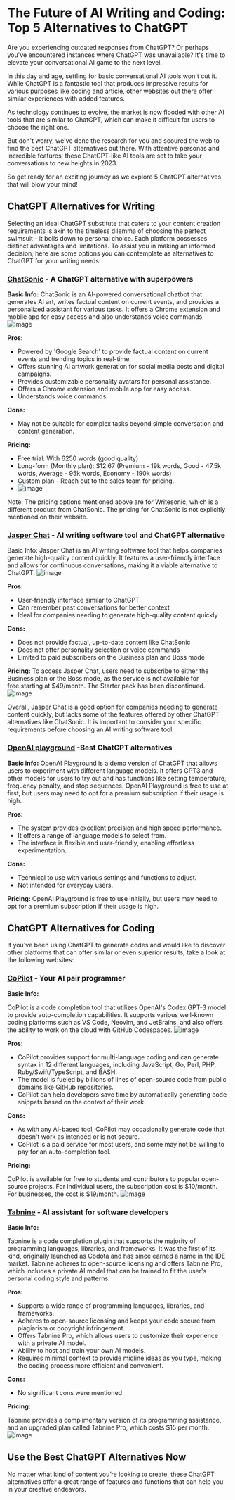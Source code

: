 # The Future of AI Writing and Coding: Top 5 Alternatives to ChatGPT

Are you experiencing outdated responses from ChatGPT? Or perhaps you've encountered instances where ChatGPT was unavailable? It's time to elevate your conversational AI game to the next level.

In this day and age, settling for basic conversational AI tools won't cut it. While ChatGPT is a fantastic tool that produces impressive results for various purposes like coding and article, other websites out there offer similar experiences with added features.

As technology continues to evolve, the market is now flooded with other AI tools that are similar to ChatGPT, which can make it difficult for users to choose the right one.

But don't worry, we've done the research for you and scoured the web to find the best ChatGPT alternatives out there. With attentive personas and incredible features, these ChatGPT-like AI tools are set to take your conversations to new heights in 2023.

So get ready for an exciting journey as we explore 5 ChatGPT alternatives that will blow your mind!

## **ChatGPT Alternatives for Writing**

Selecting an ideal ChatGPT substitute that caters to your content creation requirements is akin to the timeless dilemma of choosing the perfect swimsuit - it boils down to personal choice. Each platform possesses distinct advantages and limitations. To assist you in making an informed decision, here are some options you can contemplate as alternatives to ChatGPT for your writing needs:

### **[ChatSonic](https://writesonic.com/chat) - A ChatGPT alternative with superpowers**

**Basic Info:** ChatSonic is an AI-powered conversational chatbot that generates AI art, writes factual content on current events, and provides a personalized assistant for various tasks. It offers a Chrome extension and mobile app for easy access and also understands voice commands.
![image](https://user-images.githubusercontent.com/125871625/221226532-00b84c0d-9ce2-4228-b8d7-c2c5b5cb6cd7.png)


**Pros:**

- Powered by 'Google Search' to provide factual content on current events and trending topics in real-time.
- Offers stunning AI artwork generation for social media posts and digital campaigns.
- Provides customizable personality avatars for personal assistance.
- Offers a Chrome extension and mobile app for easy access.
- Understands voice commands.

**Cons:**

- May not be suitable for complex tasks beyond simple conversation and content generation.

**Pricing:**

- Free trial: With 6250 words (good quality)
- Long-form (Monthly plan): $12.67 (Premium - 19k words, Good - 47.5k words, Average - 95k words, Economy - 190k words)
- Custom plan - Reach out to the sales team for pricing.
- ![image](https://user-images.githubusercontent.com/125871625/221226627-0ccb5bb1-c13e-402e-afe9-2ee6b668d017.png)


Note: The pricing options mentioned above are for Writesonic, which is a different product from ChatSonic. The pricing for ChatSonic is not explicitly mentioned on their website.

### [Jasper Chat](https://www.jasper.ai/) - AI writing software tool and ChatGPT alternative

Basic Info: Jasper Chat is an AI writing software tool that helps companies generate high-quality content quickly. It features a user-friendly interface and allows for continuous conversations, making it a viable alternative to ChatGPT.
![image](https://user-images.githubusercontent.com/125871625/221226669-cbba4fd9-f941-4ce5-afd8-9bede95769f3.png)

**Pros:**

- User-friendly interface similar to ChatGPT
- Can remember past conversations for better context
- Ideal for companies needing to generate high-quality content quickly

**Cons:**

- Does not provide factual, up-to-date content like ChatSonic
- Does not offer personality selection or voice commands
- Limited to paid subscribers on the Business plan and Boss mode

**Pricing:** To access Jasper Chat, users need to subscribe to either the Business plan or the Boss mode, as the service is not available for free.starting at $49/month. The Starter pack has been discontinued.
![image](https://user-images.githubusercontent.com/125871625/221226881-31483a5d-6584-48fe-86cf-42ddfabe699d.png)

Overall, Jasper Chat is a good option for companies needing to generate content quickly, but lacks some of the features offered by other ChatGPT alternatives like ChatSonic. It is important to consider your specific requirements before choosing an AI writing software tool.

### **[OpenAI playground](https://platform.openai.com/playground) -Best ChatGPT alternatives**

**Basic info:** OpenAI Playground is a demo version of ChatGPT that allows users to experiment with different language models. It offers GPT3 and other models for users to try out and has functions like setting temperature, frequency penalty, and stop sequences. OpenAI Playground is free to use at first, but users may need to opt for a premium subscription if their usage is high.

**Pros:**

- The system provides excellent precision and high speed performance.
- It offers a range of language models to select from.
- The interface is flexible and user-friendly, enabling effortless experimentation.

**Cons:**

- Technical to use with various settings and functions to adjust.
- Not intended for everyday users.

**Pricing:** OpenAI Playground is free to use initially, but users may need to opt for a premium subscription if their usage is high.

## **ChatGPT Alternatives for Coding**

If you've been using ChatGPT to generate codes and would like to discover other platforms that can offer similar or even superior results, take a look at the following websites:

### **[CoPilot](https://github.com/features/copilot) - Your AI pair programmer**

**Basic Info:**

CoPilot is a code completion tool that utilizes OpenAI's Codex GPT-3 model to provide auto-completion capabilities. It supports various well-known coding platforms such as VS Code, Neovim, and JetBrains, and also offers the ability to work on the cloud with GitHub Codespaces.
![image](https://user-images.githubusercontent.com/125871625/221226963-c7006545-9e57-469c-ac38-fb9d20ea6329.png)

**Pros:**

- CoPilot provides support for multi-language coding and can generate syntax in 12 different languages, including JavaScript, Go, Perl, PHP, Ruby/Swift/TypeScript, and BASH.
- The model is fueled by billions of lines of open-source code from public domains like GitHub repositories.
- CoPilot can help developers save time by automatically generating code snippets based on the context of their work.

**Cons:**

- As with any AI-based tool, CoPilot may occasionally generate code that doesn't work as intended or is not secure.
- CoPilot is a paid service for most users, and some may not be willing to pay for an auto-completion tool.

**Pricing:**

CoPilot is available for free to students and contributors to popular open-source projects. For individual users, the subscription cost is $10/month. For businesses, the cost is $19/month.
![image](https://user-images.githubusercontent.com/125871625/221226994-4ba648d6-ccca-4fe6-889c-c30a4af4d4d8.png)

### [Tabnine](https://www.tabnine.com/)  **-** AI assistant for software developers

**Basic Info:**

Tabnine is a code completion plugin that supports the majority of programming languages, libraries, and frameworks. It was the first of its kind, originally launched as Codota and has since earned a name in the IDE market. Tabnine adheres to open-source licensing and offers Tabnine Pro, which includes a private AI model that can be trained to fit the user's personal coding style and patterns.

**Pros:**

- Supports a wide range of programming languages, libraries, and frameworks.
- Adheres to open-source licensing and keeps your code secure from plagiarism or copyright infringement.
- Offers Tabnine Pro, which allows users to customize their experience with a private AI model.
- Ability to host and train your own AI models.
- Requires minimal context to provide midline ideas as you type, making the coding process more efficient and convenient.

**Cons:**

- No significant cons were mentioned.

**Pricing:**

Tabnine provides a complimentary version of its programming assistance, and an upgraded plan called Tabnine Pro, which costs $15 per month.
![image](https://user-images.githubusercontent.com/125871625/221227099-bd48a25c-0b08-4e64-924b-d42b79bded7d.png)

## Use the Best ChatGPT Alternatives Now
No matter what kind of content you’re looking to create, these ChatGPT alternatives offer a great range of features and functions that can help you in your creative endeavors. 
